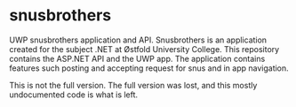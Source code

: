 # snusbrothers
UWP snusbrothers application and API.
Snusbrothers is an application created for the subject .NET at Østfold University College. This repository contains the ASP.NET API and the UWP app.
The application contains features such posting and accepting request for snus and in app navigation.

This is not the full version. The full version was lost, and this mostly undocumented code is what is left.